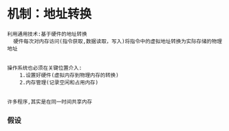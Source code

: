 # 机制：地址转换
```
利用通用技术:基于硬件的地址转换
  硬件每次对内存访问(指令获取,数据读取，写入)将指令中的虚拟地址转换为实际存储的物理地址


操作系统也必须在关键位置介入:
    1.设置好硬件(虚拟内存到物理内存的转换)
    2.内存管理(记录空闲和占用内存)


许多程序,其实是在同一时间共享内存

```
### 假设
```

```